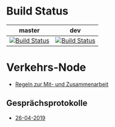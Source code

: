 # Build Status
| master | dev |
| --- | --- |
| [![Build Status](https://travis-ci.org/mif-sge/verkehr.svg?branch=master)](https://travis-ci.org/mif-sge/verkehr "master") | [![Build Status](https://travis-ci.org/mif-sge/verkehr.svg?branch=dev)](https://travis-ci.org/mif-sge/verkehr "dev") |

# Verkehrs-Node

 - [Regeln zur Mit- und Zusammenarbeit](CONTRIBUTING.md)

## Gesprächsprotokolle

 - [26-04-2019](./Documentation/Protocols/Protocol_2019-04-26.md)